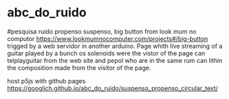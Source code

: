 # abc_do_ruido
#pesquisa ruido propenso suspenso, big button from look mum no computor https://www.lookmumnocomputer.com/projects#/big-button trigged by a web servidor in another arduino. Page whith live streaming of a guitar played by a bunch os solenoids were the vistor of the page can telplayguitar from the web site and pepol who are in the same rum can lithin the composition made from the visitor of the page.

host p5js  with github pages
https://googlich.github.io/abc_do_ruido/suspenso_propenso_circular_text/
